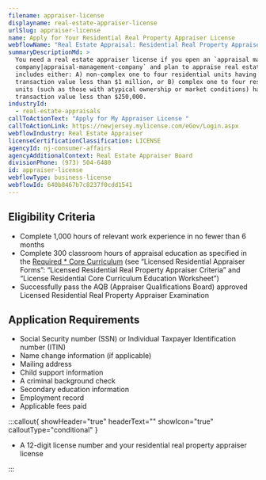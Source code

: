 ```yaml
---
filename: appraiser-license
displayname: real-estate-appraiser-license
urlSlug: appraiser-license
name: Apply for Your Residential Real Property Appraiser License
webflowName: "Real Estate Appraisal: Residential Real Property Appraiser License"
summaryDescriptionMd: >
  You need a real estate appraiser license if you open an `appraisal management
  company|appraisal-management-company` and plan to appraise real estate that
  includes either: A) non-complex one to four residential units having a
  transaction value less than $1 million, or B) complex one to four residential
  units (such as those with atypical ownership or market conditions) having a
  transaction value less than $250,000.
industryId:
  - real-estate-appraisals
callToActionText: "Apply for My Appraiser License "
callToActionLink: https://newjersey.mylicense.com/eGov/Login.aspx
webflowIndustry: Real Estate Appraiser
licenseCertificationClassification: LICENSE
agencyId: nj-consumer-affairs
agencyAdditionalContext: Real Estate Appraiser Board
divisionPhone: (973) 504-6480
id: appraiser-license
webflowType: business-license
webflowId: 640b8467b7c8237f0cdd1541
---
```


## Eligibility Criteria

- Complete 1,000 hours of relevant work experience in no fewer than 6 months
- Complete 300 classroom hours of appraisal education as specified in the [Required \* Core Curriculum](https://www.njconsumeraffairs.gov/rea/Pages/applications.aspx) (see “Licensed Residential Appraiser Forms”: “Licensed Residential Real Property Appraiser Criteria” and “License Residential Core Curriculum Education Worksheet”)
- Successfully pass the AQB (Appraiser Qualifications Board) approved Licensed Residential Real Property Appraiser Examination

## Application Requirements

- Social Security number (SSN) or Individual Taxpayer Identification number (ITIN)
- Name change information (if applicable)
- Mailing address
- Child support information
- A criminal background check
- Secondary education information
- Employment record
- Applicable fees paid

:::callout{ showHeader="true" headerText="" showIcon="true" calloutType="conditional" }

- A 12-digit license number and your residential real property appraiser license

:::
